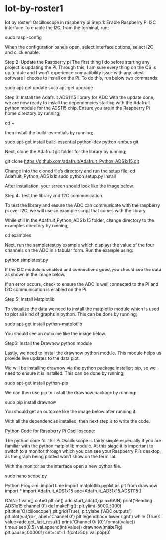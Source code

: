 # Iot-by-roster1
Iot by roster1
Oscilloscope in raspberry pi
Step 1: Enable Raspberry Pi I2C interface 
To enable the I2C, from the terminal, run; 

sudo raspi-config 


When the configuration panels open, select interface options, select I2C and click enable. 

Step 2: Update the Raspberry pi 
The first thing I do before starting any project is updating the Pi. Through this, I am sure every thing on the OS is up to date and I won’t experience compatibility issue with any latest software I choose to install on the Pi. To do this, run below two commands: 

sudo apt-get update 
sudo apt-get upgrade 







Step 3: Install the Adafruit ADS1115 library for ADC 
With the update done, we are now ready to install the dependencies starting with the Adafruit python module for the ADS115 chip. Ensure you are in the Raspberry Pi home directory by running; 

cd ~


then install the build-essentials by running; 

sudo apt-get install build-essential python-dev python-smbus git 


Next, clone the Adafruit git folder for the library by running; 

git clone https://github.com/adafruit/Adafruit_Python_ADS1x15.git



Change into the cloned file’s directory and run the setup file; 
cd Adafruit_Python_ADS1x1z 
sudo python setup.py install 


After installation, your screen should look like the image below. 




Step 4: Test the library and 12C communication.
 
To test the library and ensure the ADC can communicate with the raspberry pi over I2C, we will use an example script that comes with the library. 

While still in the Adafruit_Python_ADS1x15 folder, change directory to the examples directory by running; 

cd examples 


Next, run the sampletest.py example which displays the value of the four channels on the ADC in a tabular form. Run the example using: 

python simpletest.py 


If the I2C module is enabled and connections good, you should see the data as shown in the image below. 

If an error occurs, check to ensure the ADC is well connected to the PI and I2C communication is enabled on the Pi. 

Step 5: Install Matplotlib
 
To visualize the data we need to install the matplotlib module which is used to plot all kind of graphs in python. This can be done by running; 

sudo apt-get install python-matplotlib 











You should see an outcome like the image below. 

Step6: Install the Drawnow python module 

Lastly, we need to install the drawnow python module. This module helps us provide live updates to the data plot. 

We will be installing drawnow via the python package installer; pip, so we need to ensure it is installed. This can be done by running; 

sudo apt-get install python-pip 


We can then use pip to install the drawnow package by running: 

sudo pip install drawnow 

You should get an outcome like the image below after running it. 

With all the dependencies installed, then next step is to write the code. 

Python Code for Raspberry Pi Oscilloscope: 

The python code for this Pi Oscilloscope is fairly simple especially if you are familiar with the python matplotlib module. 
At this stage it is important to switch to a monitor through which you can see your Raspberry Pi’s desktop, as the graph being plotted won’t show on the terminal. 

With the monitor as the interface open a new python file. 

sudo nano scope.py 






Python Program:
import time
import matplotlib.pyplot as plt
from drawnow import *
import Adafruit_ADS1x15
adc=Adafruit_ADS1x15.ADS1115()

GAIN=1
val=[]
cnt=0
plt.ion()
adc.start_adc(0,gain=GAIN)
print('Reading ADS1x15 channel 0')
def makeFig():
  plt.ylim(-5000,5000)
  plt.title('Oscilloscope')
  plt.grid(True);
  plt.ylabel('ADC outputs')
  plt.plot(val,'ro-',label='Channel 0')
  plt.legend(loc='lower right')
while (True):
    value=adc.get_last_result()
    print('Channel 0: {0}'.format(value))
    time.sleep(0.5)
    val.append(int(value))
    drawnow(makeFig)
    plt.pause(.000001)
    cnt=cnt+1
    if(cnt>50):
        val.pop(0)
